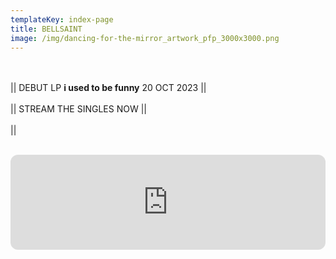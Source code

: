 ```yaml
---
templateKey: index-page
title: BELLSAINT
image: /img/dancing-for-the-mirror_artwork_pfp_3000x3000.png
---
```

<br><br>|| DEBUT LP **i used to be funny** 20 OCT 2023 ||<br><br>|| STREAM THE SINGLES NOW ||<br><br>||

<br><iframe style="border-radius:12px" src="https://open.spotify.com/embed/album/57AgoXhWPiwZF3QEP386mY?utm_source=generator&theme=0" width="100%" height="152" frameBorder="0" allowfullscreen="" allow="autoplay; clipboard-write; encrypted-media; fullscreen; picture-in-picture" loading="lazy"></iframe><br><br>
